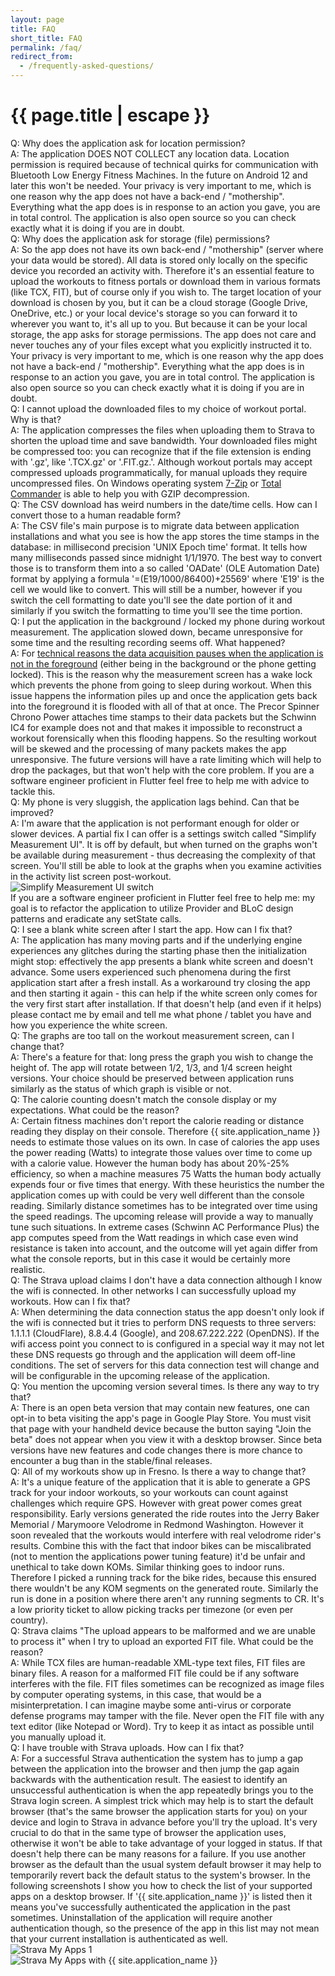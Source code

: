 ```yaml
---
layout: page
title: FAQ
short_title: FAQ
permalink: /faq/
redirect_from:
  - /frequently-asked-questions/
---
```


<h1 class="page-title">{{ page.title | escape }}</h1>

<div class="section">
    <div class="row">
        <div class="col s12">
            Q: Why does the application ask for location permission?
        </div>
        <div class="col s12">
            A: The application DOES NOT COLLECT any location data. Location permission is required because of technical quirks for communication with Bluetooth Low Energy Fitness Machines. In the future on Android 12 and later this won't be needed. Your privacy is very important to me, which is one reason why the app does not have a back-end / "mothership". Everything what the app does is in response to an action you gave, you are in total control.  The application is also open source so you can check exactly what it is doing if you are in doubt.
        </div>
    </div>
</div>

<div class="section">
    <div class="row">
        <div class="col s12">
            Q: Why does the application ask for storage (file) permissions?
        </div>
        <div class="col s12">
            A: So the app does not have its own back-end / "mothership" (server where your data would be stored). All data is stored only locally on the specific device you recorded an activity with. Therefore it's an essential feature to upload the workouts to fitness portals or download them in various formats (like TCX, FIT), but of course only if you wish to. The target location of your download is chosen by you, but it can be a cloud storage (Google Drive, OneDrive, etc.) or your local device's storage so you can forward it to wherever you want to, it's all up to you. But because it can be your local storage, the app asks for storage permissions. The app does not care and never touches any of your files except what you explicitly instructed it to. Your privacy is very important to me, which is one reason why the app does not have a back-end / "mothership". Everything what the app does is in response to an action you gave, you are in total control. The application is also open source so you can check exactly what it is doing if you are in doubt.
        </div>
    </div>
</div>

<div class="section">
    <div class="row">
        <div class="col s12">
            Q: I cannot upload the downloaded files to my choice of workout portal. Why is that?
        </div>
        <div class="col s12">
            A: The application compresses the files when uploading them to Strava to shorten the upload time and save bandwidth. Your downloaded files might be compressed too: you can recognize that if the file extension is ending with '.gz', like '.TCX.gz' or '.FIT.gz.'. Although workout portals may accept compressed uploads programmatically, for manual uploads they require uncompressed files. On Windows operating system <a href="https://www.7-zip.org/">7-Zip</a> or <a href="https://www.ghisler.com/">Total Commander</a> is able to help you with GZIP decompression.
        </div>
    </div>
</div>

<div class="section">
    <div class="row">
        <div class="col s12">
            Q: The CSV download has weird numbers in the date/time cells. How can I convert those to a human readable form?
        </div>
        <div class="col s12">
            A: The CSV file's main purpose is to migrate data between application installations and what you see is how the app stores the time stamps in the database: in millisecond precision 'UNIX Epoch time' format. It tells how many milliseconds passed since midnight 1/1/1970. The best way to convert those is to transform them into a so called 'OADate' (OLE Automation Date) format by applying a formula '=(E19/1000/86400)+25569' where 'E19' is the cell we would like to convert. This will still be a number, however if you switch the cell formatting to date you'll see the date portion of it and similarly if you switch the formatting to time you'll see the time portion.
        </div>
    </div>
</div>

<div class="section">
    <div class="row">
        <div class="col s12">
            Q: I put the application in the background / locked my phone during workout measurement. The application slowed down, became unresponsive for some time and the resulting recording seems off. What happened?
        </div>
        <div class="col s12">
            A: For <a href="https://stackoverflow.com/questions/64831910/how-to-make-my-app-keep-receiving-and-processing-bluetooth-data-while-the-phone">technical reasons the data acquisition pauses when the application is not in the foreground</a> (either being in the background or the phone getting locked). This is the reason why the measurement screen has a wake lock which prevents the phone from going to sleep during workout. When this issue happens the information piles up and once the application gets back into the foreground it is flooded with all of that at once. The Precor Spinner Chrono Power attaches time stamps to their data packets but the Schwinn IC4 for example does not and that makes it impossible to reconstruct a workout forensically when this flooding happens. So the resulting workout will be skewed and the processing of many packets makes the app unresponsive. The future versions will have a rate limiting which will help to drop the packages, but that won't help with the core problem. If you are a software engineer proficient in Flutter feel free to help me with advice to tackle this.
        </div>
    </div>
</div>

<div class="section">
    <div class="row">
        <div class="col s12">
            Q: My phone is very sluggish, the application lags behind. Can that be improved?
        </div>
        <div class="col s12">
            A: I'm aware that the application is not performant enough for older or slower devices. A partial fix I can offer is a settings switch called "Simplify Measurement UI". It is off by default, but when turned on the graphs won't be available during measurement - thus decreasing the complexity of that screen. You'll still be able to look at the graphs when you examine activities in the activity list screen post-workout.
        </div>
        <div class="col s12">
            <img class="responsive-img" src="/img/simplify_measurement_ui.jpg" alt="Simplify Measurement UI switch">
        </div>
        <div class="col s12">
            If you are a software engineer proficient in Flutter feel free to help me: my goal is to refactor the application to utilize Provider and BLoC design patterns and eradicate any setState calls.
        </div>
    </div>
</div>

<div class="section">
    <div class="row">
        <div class="col s12">
            Q: I see a blank white screen after I start the app. How can I fix that?
        </div>
        <div class="col s12">
            A: The application has many moving parts and if the underlying engine experiences any glitches during the starting phase then the initialization might stop: effectively the app presents a blank white screen and doesn't advance. Some users experienced such phenomena during the first application start after a fresh install. As a workaround try closing the app and then starting it again - this can help if the white screen only comes for the very first start after installation. If that doesn't help (and even if it helps) please contact me by email and tell me what phone / tablet you have and how you experience the white screen.
        </div>
    </div>
</div>

<div class="section">
    <div class="row">
        <div class="col s12">
            Q: The graphs are too tall on the workout measurement screen, can I change that?
        </div>
        <div class="col s12">
            A: There's a feature for that: long press the graph you wish to change the height of. The app will rotate between 1/2, 1/3, and 1/4 screen height versions. Your choice should be preserved between application runs similarly as the status of which graph is visible or not.
        </div>
    </div>
</div>

<div class="section">
    <div class="row">
        <div class="col s12">
            Q: The calorie counting doesn't match the console display or my expectations. What could be the reason?
        </div>
        <div class="col s12">
            A: Certain fitness machines don't report the calorie reading or distance reading they display on their console. Therefore {{ site.application_name }} needs to estimate those values on its own. In case of calories the app uses the power reading (Watts) to integrate those values over time to come up with a calorie value. However the human body has about 20%-25% efficiency, so when a machine measures 75 Watts the human body actually expends four or five times that energy. With these heuristics the number the application comes up with could be very well different than the console reading. Similarly distance sometimes has to be integrated over time using the speed readings. The upcoming release will provide a way to manually tune such situations. In extreme cases (Schwinn AC Performance Plus) the app computes speed from the Watt readings in which case even wind resistance is taken into account, and the outcome will yet again differ from what the console reports, but in this case it would be certainly more realistic.
        </div>
    </div>
</div>

<div class="section">
    <div class="row">
        <div class="col s12">
            Q: The Strava upload claims I don't have a data connection although I know the wifi is connected. In other networks I can successfully upload my workouts. How can I fix that?
        </div>
        <div class="col s12">
            A: When determining the data connection status the app doesn't only look if the wifi is connected but it tries to perform DNS requests to three servers: 1.1.1.1 (CloudFlare), 8.8.4.4 (Google), and 208.67.222.222 (OpenDNS). If the wifi access point you connect to is configured in a special way it may not let these DNS requests go through and the application will deem off-line conditions. The set of servers for this data connection test will change and will be configurable in the upcoming release of the application.
        </div>
    </div>
</div>

<div class="section">
    <div class="row">
        <div class="col s12">
            Q: You mention the upcoming version several times. Is there any way to try that?
        </div>
        <div class="col s12">
            A: There is an open beta version that may contain new features, one can opt-in to beta visiting the app's page in Google Play Store. You must visit that page with your handheld device because the button saying "Join the beta" does not appear when you view it with a desktop browser. Since beta versions have new features and code changes there is more chance to encounter a bug than in the stable/final releases.
        </div>
    </div>
</div>

<div class="section">
    <div class="row">
        <div class="col s12">
            Q: All of my workouts show up in Fresno. Is there a way to change that?
        </div>
        <div class="col s12">
            A: It's a unique feature of the application that it is able to generate a GPS track for your indoor workouts, so your workouts can count against challenges which require GPS. However with great power comes great responsibility. Early versions generated the ride routes into the Jerry Baker Memorial / Marymoore Velodrome in Redmond Washington. However it soon revealed that the workouts would interfere with real velodrome rider's results. Combine this with the fact that indoor bikes can be miscalibrated (not to mention the applications power tuning feature) it'd be unfair and unethical to take down KOMs. Similar thinking goes to indoor runs. Therefore I picked a running track for the bike rides, because this ensured there wouldn't be any KOM segments on the generated route. Similarly the run is done in a position where there aren't any running segments to CR. It's a low priority ticket to allow picking tracks per timezone (or even per country).
        </div>
    </div>
</div>

<div class="section">
    <div class="row">
        <div class="col s12">
            Q: Strava claims "The upload appears to be malformed and we are unable to process it" when I try to upload an exported FIT file. What could be the reason?
        </div>
        <div class="col s12">
            A: While TCX files are human-readable XML-type text files, FIT files are binary files. A reason for a malformed FIT file could be if any software interferes with the file. FIT files sometimes can be recognized as image files by computer operating systems, in this case, that would be a misinterpretation. I can imagine maybe some anti-virus or corporate defense programs may tamper with the file. Never open the FIT file with any text editor (like Notepad or Word). Try to keep it as intact as possible until you manually upload it.
        </div>
    </div>
</div>

<div class="section">
    <div class="row">
        <div class="col s12">
            Q: I have trouble with Strava uploads. How can I fix that?
        </div>
        <div class="col s12">
            A: For a successful Strava authentication the system has to jump a gap between the application into the browser and then jump the gap again backwards with the authentication result. The easiest to identify an unsuccessful authentication is when the app repeatedly brings you to the Strava login screen. A simplest trick which may help is to start the default browser (that's the same browser the application starts for you) on your device and login to Strava in advance before you'll try the upload. It's very crucial to do that in the same type of browser the application uses, otherwise it won't be able to take advantage of your logged in status. If that doesn't help there can be many reasons for a failure. If you use another browser as the default than the usual system default browser it may help to temporarily revert back the default status to the system's browser. In the following screenshots I show you how to check the list of your supported apps on a desktop browser. If '{{ site.application_name }}' is listed then it means you've successfully authenticated the application in the past sometimes. Uninstallation of the application will require another authentication though, so the presence of the app in this list may not mean that your current installation is authenticated as well.
        </div>
        <div class="col s12">
            <img class="responsive-img" src="/img/strava_my_apps1.jpg" alt="Strava My Apps 1">
        </div>
        <div class="col s12">
            <img class="responsive-img" src="/img/strava_my_apps2.jpg" alt="Strava My Apps with {{ site.application_name }}">
        </div>
    </div>
</div>

<div class="divider"></div>
